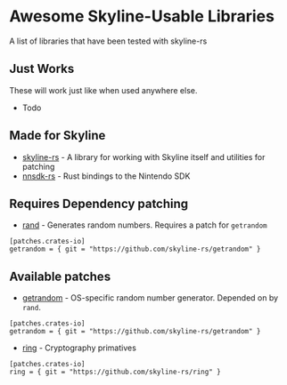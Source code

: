 # Awesome Skyline-Usable Libraries
A list of libraries that have been tested with skyline-rs

## Just Works

These will work just like when used anywhere else.

* Todo

## Made for Skyline

* [skyline-rs](https://github.com/ultimate-research/skyline-rs) - A library for working with Skyline itself and utilities for patching
* [nnsdk-rs](https://github.com/ultimate-research/nnsdk-rs) - Rust bindings to the Nintendo SDK

## Requires Dependency patching

* [rand](https://docs.rs/rand) - Generates random numbers. Requires a patch for `getrandom`

```
[patches.crates-io]
getrandom = { git = "https://github.com/skyline-rs/getrandom" }
```

## Available patches

* [getrandom](https://github.com/skyline-rs/getrandom) - OS-specific random number generator. Depended on by `rand`.

```
[patches.crates-io]
getrandom = { git = "https://github.com/skyline-rs/getrandom" }
```

* [ring](https://github.com/skyline-rs/ring) - Cryptography primatives

```
[patches.crates-io]
ring = { git = "https://github.com/skyline-rs/ring" }
```

